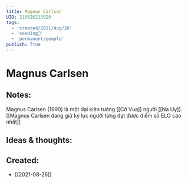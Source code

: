 ```yaml
---
title: Magnus Carlsen
UID: 210826215029
tags:
  - 'created/2021/Aug/26'
  - 'seeding🌱'
  - 'permanent/people'
publish: True
---
```

# Magnus Carlsen

## Notes:
Magnus Carlsen (1990) là một đại kiện tướng [[Cờ Vua]] người [[Na Uy]]. [[Magnus Carlsen đang giữ kỷ lục người từng đạt được điểm số ELO cao nhất]]

## Ideas & thoughts:
## Created:
- [[2021-08-26]]
